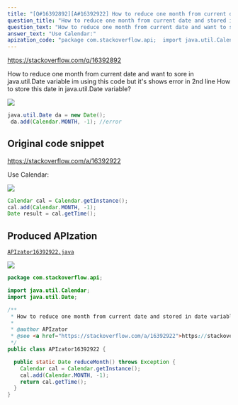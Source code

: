 ```yaml
---
title: "[Q#16392892][A#16392922] How to reduce one month from current date and stored in date variable using java?"
question_title: "How to reduce one month from current date and stored in date variable using java?"
question_text: "How to reduce one month from current date and want to sore in java.util.Date variable im using this code but it's shows error in 2nd line How to store this date in java.util.Date variable?"
answer_text: "Use Calendar:"
apization_code: "package com.stackoverflow.api;  import java.util.Calendar; import java.util.Date;  /**  * How to reduce one month from current date and stored in date variable using java?  *  * @author APIzator  * @see <a href=\"https://stackoverflow.com/a/16392922\">https://stackoverflow.com/a/16392922</a>  */ public class APIzator16392922 {    public static Date reduceMonth() throws Exception {     Calendar cal = Calendar.getInstance();     cal.add(Calendar.MONTH, -1);     return cal.getTime();   } }"
---
```


https://stackoverflow.com/q/16392892

How to reduce one month from current date and want to sore in java.util.Date variable
im using this code but it&#x27;s shows error in 2nd line
How to store this date in java.util.Date variable?


<div class="code-logo"><img src="/stackoverflow.png" /></div>

```java
java.util.Date da = new Date();
 da.add(Calendar.MONTH, -1); //error
```


## Original code snippet

https://stackoverflow.com/a/16392922

Use Calendar:

<div class="code-logo"><img src="/stackoverflow.png" /></div>

```java
Calendar cal = Calendar.getInstance();
cal.add(Calendar.MONTH, -1);
Date result = cal.getTime();
```

## Produced APIzation

[`APIzator16392922.java`](https://github.com/pasqualesalza/apization/raw/main/data/search/APIzator16392922.java)

<div class="code-logo"><img src="/apizator.png" /></div>

```java
package com.stackoverflow.api;

import java.util.Calendar;
import java.util.Date;

/**
 * How to reduce one month from current date and stored in date variable using java?
 *
 * @author APIzator
 * @see <a href="https://stackoverflow.com/a/16392922">https://stackoverflow.com/a/16392922</a>
 */
public class APIzator16392922 {

  public static Date reduceMonth() throws Exception {
    Calendar cal = Calendar.getInstance();
    cal.add(Calendar.MONTH, -1);
    return cal.getTime();
  }
}

```